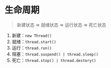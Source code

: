 # 生命周期
> 新建状态 => 就绪状态 => 运行状态 => 死亡状态

1. 新建：`new Thread()`
2. 就绪：`thread.start()`
3. 运行：`thread.run()`
4. 阻塞：`thread.suspend() | thread.sleep()`
5. 死亡：`thread.stop() | thread.destory()`